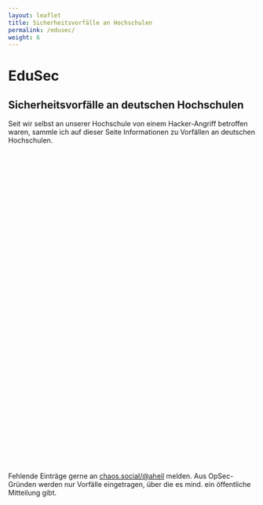```yaml
---
layout: leaflet
title: Sicherheitsvorfälle an Hochschulen
permalink: /edusec/
weight: 6
---
```


# EduSec

## Sicherheitsvorfälle an deutschen Hochschulen

Seit wir selbst an unserer Hochschule von einem Hacker-Angriff betroffen waren, sammle ich auf dieser Seite Informationen zu Vorfällen an deutschen Hochschulen. 

 <div id="map" style="height: 640px;" ></div>

Fehlende Einträge gerne an [chaos.social/@aheil](https://chaos.social/@aheil) melden. Aus OpSec-Gründen werden nur Vorfälle eingetragen, über die es mind. ein öffentliche Mitteilung gibt.

 <script>

var _year2018Opacity = 0.4;
var _year2019Opacity = 0.4;
var _year2022Opacity = 0.5;
var _year2021Opacity = 0.5;
var _year2022Opacity = 0.7;
var _year2023Opacity = 1.0;

var map = L.map('map').setView([51.00, 10.00], 6);

L.tileLayer('https://tile.openstreetmap.org/{z}/{x}/{y}.png', {
    maxZoom: 19,
    attribution: '&copy; <a href="http://www.openstreetmap.org/copyright">OpenStreetMap</a>'
}).addTo(map);

<!-- - Vorfälle 2018 ---> 

var marker_uniulm = L.marker([48.42663630237683, 9.954956005537442]).addTo(map);
marker_uniulm.bindPopup("<b>Universität Ulm</b><br>26.09.2019<br>https://www.uni-ulm.de/en/forschung/forschung-aktuell-details/article/hackerangriff-an-der-universitaet-offenbar-keine-daten-manipuliert-oder-missbraucht/").setOpacity(_year2018Opacity);

<!-- - Vorfälle 2019 ---> 

var marker_medhanover = L.marker([52.384706507048335, 9.804138466565322]).addTo(map);
marker_medhanover.bindPopup("<b>Medizinische Hochschule Hannover</b><br>26.09.2019<br>https://www.heise.de/newsticker/meldung/Emotet-befaellt-Medizinische-Hochschule-Hannover-4541189.html").setOpacity(_year2019Opacity);

var marker_giessen = L.marker([50.58073525472247, 8.677098435280982]).addTo(map);
marker_giessen.bindPopup("<b>Universität Gießen</b><br>09.12.2019<br>https://www.heise.de/newsticker/meldung/Uni-Giessen-offline-und-lahmgelegt-Cyber-Ermittler-eingeschaltet-4608662.html").setOpacity(_year2019Opacity);

var marker_kathfr = L.marker([48.00400789691404, 7.857480726868274]).addTo(map);
marker_kathfr.bindPopup("<b>Katholische Hochschule Freiburg</b><br>19.12.2019<br>https://www.heise.de/newsticker/meldung/Shutdown-der-IT-Infrastruktur-Malware-befaellt-Katholische-Hochschule-Freiburg-4620194.html").setOpacity(_year2019Opacity);

<!-- - Vorfälle 2021 ---> 

var marker_tuberlin = L.marker([52.51259746641021, 13.32691241005908]).addTo(map);
marker_tuberlin.bindPopup("<b>TU Berlin</b><br>21.06.2021<br>https://www.heise.de/news/Cyberangriff-TU-Berlin-rechnet-mit-monatelangen-IT-Einschraenkungen-6061688.html").setOpacity(_year2021Opacity);

<!-- - Vorfälle 2022 ---> 

var marker_neuenburg= L.marker([46.99400854661084, 6.938703098338694]).addTo(map);
marker_neuenburg.bindPopup("<b>Universität Neuenburg (Neuchâtel-Université)</b><br>18.02.2022<br>https://www.fm1today.ch/schweiz/universitaet-neuenburg-von-hackern-angegriffen-145512415").setOpacity(_year2022Opacity);

var marker_phfreiburg= L.marker([47.980912680971144, 7.892471353691278]).addTo(map);
marker_phfreiburg.bindPopup("<b>PH Freiburg</b><br>10.06.2022<br>https://www.swr.de/swraktuell/baden-wuerttemberg/suedbaden/ph-freiburg-von-cyberangriff-betroffen-100.html").setOpacity(_year2022Opacity);

var marker_fhmuenster = L.marker([51.97194944789303, 7.595442493833062]).addTo(map);
marker_fhmuenster.bindPopup("<b>Fachhochschule Münster</b><br>23.06.2022<br>https://www1.wdr.de/nachrichten/westfalen-lippe/hackerangriff-fachhochschule-muenster-fh-100.html").setOpacity(_year2022Opacity);

var marker_bergischeuni = L.marker([51.24516944577138, 7.149426966813448]).addTo(map);
marker_bergischeuni.bindPopup("<b>Bergische Universität Wuppertal</b><br>26.07.2022<br>https://www1.wdr.de/nachrichten/rheinland/hackerangriff-auf-wuppertaler-universitaet-100.html").setOpacity(_year2022Opacity);

var marker_ansbach = L.marker([49.31287462029946, 10.5672619284774]).addTo(map);
marker_ansbach.bindPopup("<b>Hochschule Ansbach</b><br>20.10.2022<br>https://www.sueddeutsche.de/bayern/hackerangriff-hochschule-ansbach-lka-cyberattacke-1.5678669").setOpacity(_year2022Opacity);

var marker_hhn = L.marker([49.12188926543984, 9.211406858124464]).addTo(map);
marker_hhn.bindPopup("<b>Hochschule Heilbronn</b><br>3.11.2022<br>https://www.swr.de/swraktuell/baden-wuerttemberg/heilbronn/cyberangriff-durch-hacker-bestaetigt-hochschule-heilbronn-100.html").setOpacity(_year2022Opacity);

var marker_due = L.marker([48.40855602073308, 9.998293112505305]).addTo(map);
marker_due.bindPopup("<b>Technische Hochschule Ulm</b><br>12.11.2022<br>https://www.augsburger-allgemeine.de/neu-ulm/ulm-cyberangriff-auf-die-hochschule-ulm-id64650131.html").setOpacity(_year2022Opacity);

var marker_due1 = L.marker([51.43337049989403, 6.802082052295569]).addTo(map);
marker_due1.bindPopup("<b>Universität Duisburg-Essen</b><br>28.11.2022<br>https://www1.wdr.de/nachrichten/ruhrgebiet/universitaet-duisburg-essen-stoerung-100.html").setOpacity(_year2022Opacity);

var marker_due2 = L.marker([51.466315380571494, 7.016386593717399]).addTo(map);
marker_due2.bindPopup("<b>Universität Duisburg-Essen</b><br>28.11.2022<br>https://www1.wdr.de/nachrichten/ruhrgebiet/universitaet-duisburg-essen-stoerung-100.html").setOpacity(_year2022Opacity);

var marker_due2 = L.marker([51.4277224735187, 6.79900813012635]).addTo(map);
marker_due2.bindPopup("<b>Universität Duisburg-Essen</b><br>28.11.2022<br>https://www.t-online.de/region/essen/id_100097744/uni-duisburg-essen-erneut-opfer-eines-hackerangriffs.html").setOpacity(_year2022Opacity);

<!-- - Vorfälle 2023 ---> 

var marker_hh = L.marker([53.55487009539829, 10.020802615688522]).addTo(map);
marker_hh.bindPopup("<b>Hochschule für Angewandte Wissenschaften Hamburg</b><br>05.01.2023<br>https://www.heise.de/news/Hochschule-fuer-Angewandte-Wissenschaften-Hamburg-hart-von-Cyberattacke-getroffen-7449611.html").openPopup();

</script>

